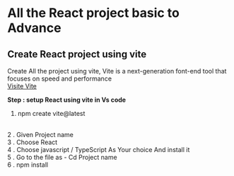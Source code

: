 <!-- @format -->

# All the React project basic to Advance

## Create React project using vite
Create All the project using vite, Vite is a next-generation font-end tool that focuses on speed and performance
</br>
<a href="https://vitejs.dev/guide/" target="_blank">Visite Vite</a>
</br>

**Step  : setup React using vite in Vs code**
</br>
1. npm create vite@latest
</br>
2 . Given Project name
</br>
3 . Choose React 
</br>
4 . Choose javascript / TypeScript As Your choice  And install it 
</br>
5 . Go to the file as - Cd Project name
</br>
6 . npm install

